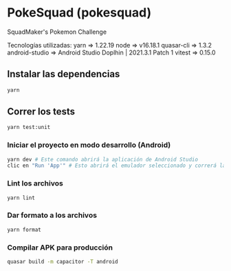 # PokeSquad (pokesquad)

SquadMaker's Pokemon Challenge

Tecnologías utilizadas:
yarn => 1.22.19
node => v16.18.1
quasar-cli => 1.3.2
android-studio => Android Studio Doplhin | 2021.3.1 Patch 1
vitest => 0.15.0

## Instalar las dependencias

```bash
yarn
```

## Correr los tests

```bash
yarn test:unit
```

### Iniciar el proyecto en modo desarrollo (Android)

```bash
yarn dev # Este comando abrirá la aplicación de Android Studio
clic en "Run 'App'" # Esto abrirá el emulador seleccionado y correrá la app
```

### Lint los archivos

```bash
yarn lint
```

### Dar formato a los archivos

```bash
yarn format
```

### Compilar APK para producción

```bash
quasar build -m capacitor -T android
```
